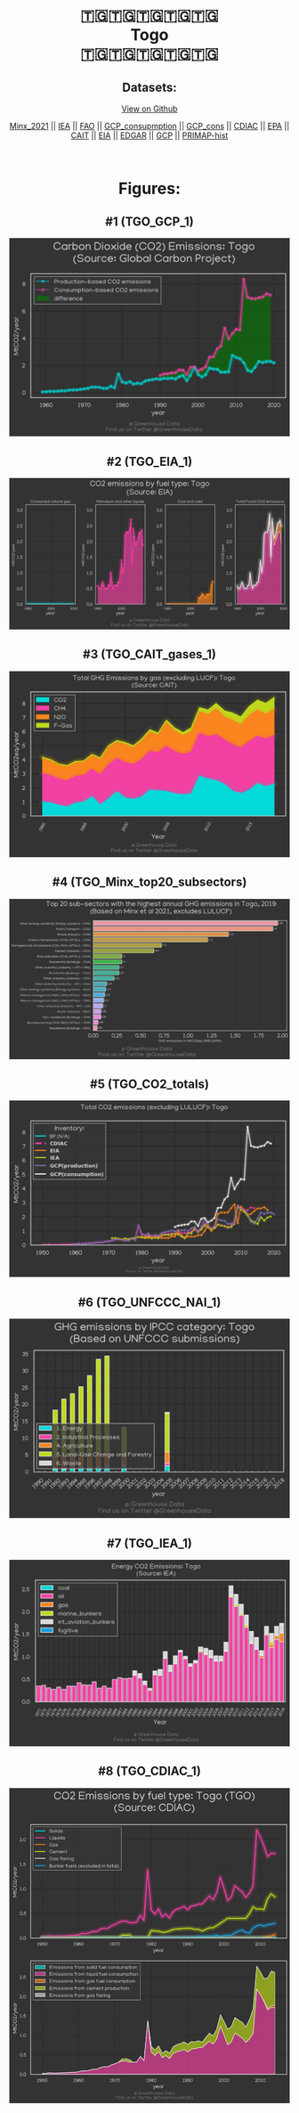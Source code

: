 
<center>
<h1 align="center">
🇹🇬🇹🇬🇹🇬🇹🇬🇹🇬
<br>
Togo
<br>
🇹🇬🇹🇬🇹🇬🇹🇬🇹🇬
</h1>
<h2>Datasets:</h2>
<p><a href="https://github.com/dquintani/GreenhouseData/tree/master/country_data/TGO_Togo/data">View on Github</a>
<br></p><p><a href="data/TGO_Minx_2021.csv">Minx_2021</a> || <a href="data/TGO_IEA.csv">IEA</a> || <a href="data/TGO_FAO.csv">FAO</a> || <a href="data/TGO_GCP_consupmption.csv">GCP_consupmption</a> || <a href="data/TGO_GCP_cons.csv">GCP_cons</a> || <a href="data/TGO_CDIAC.csv">CDIAC</a> || <a href="data/TGO_EPA.csv">EPA</a> || <a href="data/TGO_CAIT.csv">CAIT</a> || <a href="data/TGO_EIA.csv">EIA</a> || <a href="data/TGO_EDGAR.csv">EDGAR</a> || <a href="data/TGO_GCP.csv">GCP</a> || <a href="data/TGO_PRIMAP-hist.csv">PRIMAP-hist</a></p><p><br></p>
<h1>Figures:</h1><h2>#1 (TGO_GCP_1)</h2>
<p><img alt="" src="figures/TGO_GCP_1.png" /></p><h2>#2 (TGO_EIA_1)</h2>
<p><img alt="" src="figures/TGO_EIA_1.png" /></p><h2>#3 (TGO_CAIT_gases_1)</h2>
<p><img alt="" src="figures/TGO_CAIT_gases_1.png" /></p><h2>#4 (TGO_Minx_top20_subsectors)</h2>
<p><img alt="" src="figures/TGO_Minx_top20_subsectors.png" /></p><h2>#5 (TGO_CO2_totals)</h2>
<p><img alt="" src="figures/TGO_CO2_totals.png" /></p><h2>#6 (TGO_UNFCCC_NAI_1)</h2>
<p><img alt="" src="figures/TGO_UNFCCC_NAI_1.png" /></p><h2>#7 (TGO_IEA_1)</h2>
<p><img alt="" src="figures/TGO_IEA_1.png" /></p><h2>#8 (TGO_CDIAC_1)</h2>
<p><img alt="" src="figures/TGO_CDIAC_1.png" /></p>